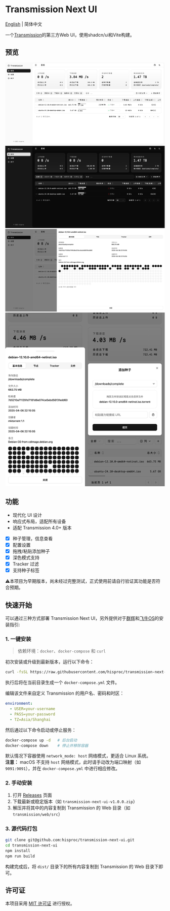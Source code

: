 # Transmission Next UI

[English](README.md) | 简体中文

一个[Transmission](https://github.com/transmission/transmission)的第三方Web UI，使用shadcn/ui和Vite构建。

## 预览

![demo.png](pic/demo.png)
![demo_dark.png](pic/demo_dark.png)
![demo2.png](pic/demo2.png)
![demo3.png](pic/demo3.png)

## 功能

- 现代化 UI 设计
- 响应式布局，适配所有设备
- 适配 Transmission 4.0+ 版本
- [x] 种子管理，信息查看
- [x] 配置设置
- [x] 拖拽/粘贴添加种子
- [x] 深色模式支持
- [x] Tracker 过滤
- [x] 支持种子标签

⚠️本项目为早期版本，尚未经过完整测试，正式使用前请自行验证其功能是否符合预期。

## 快速开始

可以通过三种方式部署 Transmission Next UI，另外提供对于[群辉](doc/NasInstall.md#群辉)和[飞牛OS](doc/NasInstall.md#飞牛OS)的安装指引:

### 1. 一键安装

> 依赖环境：`docker`、`docker-compose` 和 `curl`

初次安装或升级到最新版本，运行以下命令：

```bash
curl -fsSL https://raw.githubusercontent.com/hisproc/transmission-next-ui/main/download.sh | bash
```

执行后将在当前目录生成一个 `docker-compose.yml` 文件。

编辑该文件来自定义 Transmission 的用户名、密码和时区：

```yaml
environment:
  - USER=your-username
  - PASS=your-password
  - TZ=Asia/Shanghai
```

然后通过以下命令启动或停止服务：

```bash
docker-compose up -d   # 后台启动
docker-compose down    # 停止并移除容器
```

默认情况下容器使用 `network_mode: host` 网络模式，更适合 Linux 系统。  
**注意：** macOS 不支持 `host` 网络模式，此时请手动改为端口映射（如 `9091:9091`），并在 `docker-compose.yml` 中进行相应修改。

### 2. 手动安装

1. 打开 [Releases](https://github.com/hisproc/transmission-next-ui/releases) 页面
2. 下载最新或稳定版本（如 `transmission-next-ui-v1.0.0.zip`）
3. 解压并将其中的内容复制到 Transmission 的 Web 目录（如 `transmission/web/src`）

### 3. 源代码打包

```bash
git clone git@github.com:hisproc/transmission-next-ui.git
cd transmission-next-ui
npm install
npm run build
```

构建完成后，将 `dist/` 目录下的所有内容复制到 Transmission 的 Web 目录下即可。

## 许可证

本项目采用 [MIT 许可证](LICENSE) 进行授权。

